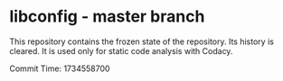 # libconfig - master branch

This repository contains the frozen state of the repository.
Its history is cleared. It is used only for static code
analysis with Codacy.

Commit Time: 1734558700